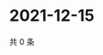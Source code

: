 # 2021-12-15

共 0 条

<!-- BEGIN WEIBO -->
<!-- 最后更新时间 Wed Dec 15 2021 19:12:41 GMT+0800 (China Standard Time) -->

<!-- END WEIBO -->
